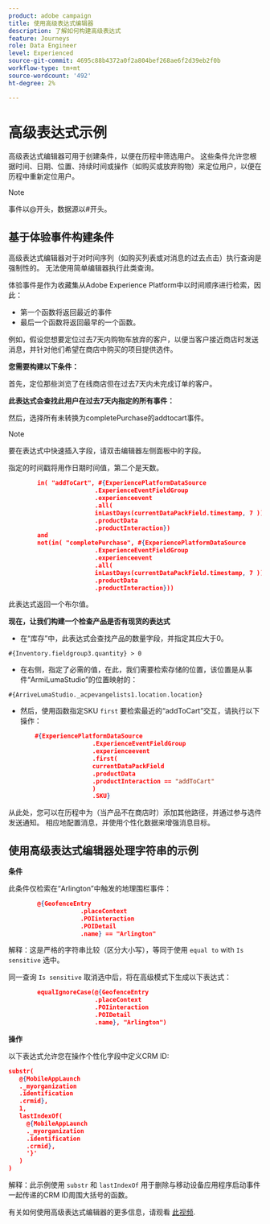 ```yaml
---
product: adobe campaign
title: 使用高级表达式编辑器
description: 了解如何构建高级表达式
feature: Journeys
role: Data Engineer
level: Experienced
source-git-commit: 4695c88b4372a0f2a804bef268ae6f2d39eb2f0b
workflow-type: tm+mt
source-wordcount: '492'
ht-degree: 2%

---
```


# 高级表达式示例

高级表达式编辑器可用于创建条件，以便在历程中筛选用户。 这些条件允许您根据时间、日期、位置、持续时间或操作（如购买或放弃购物）来定位用户，以便在历程中重新定位用户。

>[!NOTE]
>
>事件以@开头，数据源以#开头。

## 基于体验事件构建条件

高级表达式编辑器对于对时间序列（如购买列表或对消息的过去点击）执行查询是强制性的。 无法使用简单编辑器执行此类查询。

体验事件是作为收藏集从Adobe Experience Platform中以时间顺序进行检索，因此：

* 第一个函数将返回最近的事件
* 最后一个函数将返回最早的一个函数。

例如，假设您想要定位过去7天内购物车放弃的客户，以便当客户接近商店时发送消息，并针对他们希望在商店中购买的项目提供选件。

**您需要构建以下条件：**

首先，定位那些浏览了在线商店但在过去7天内未完成订单的客户。

<!--**This expression looks for a specified value in a string value:**

`In (“addToCart”, #{field reference from experience event})`-->

**此表达式会查找此用户在过去7天内指定的所有事件：**

然后，选择所有未转换为completePurchase的addtocart事件。

>[!NOTE]
>
>要在表达式中快速插入字段，请双击编辑器左侧面板中的字段。

指定的时间戳将用作日期时间值，第二个是天数。

```json
        in( "addToCart", #{ExperiencePlatformDataSource
                        .ExperienceEventFieldGroup
                        .experienceevent
                        .all(
                        inLastDays(currentDataPackField.timestamp, 7 ))
                        .productData
                        .productInteraction})
        and
        not(in( "completePurchase", #{ExperiencePlatformDataSource
                        .ExperienceEventFieldGroup
                        .experienceevent
                        .all(
                        inLastDays(currentDataPackField.timestamp, 7 ))
                        .productData
                        .productInteraction}))
```

此表达式返回一个布尔值。

**现在，让我们构建一个检查产品是否有现货的表达式**

* 在“库存”中，此表达式会查找产品的数量字段，并指定其应大于0。

`#{Inventory.fieldgroup3.quantity} > 0`

* 在右侧，指定了必需的值，在此，我们需要检索存储的位置，该位置是从事件“ArmiLumaStudio”的位置映射的：

`#{ArriveLumaStudio._acpevangelists1.location.location}`

* 然后，使用函数指定SKU `first` 要检索最近的“addToCart”交互，请执行以下操作：

   ```json
       #{ExperiencePlatformDataSource
                       .ExperienceEventFieldGroup
                       .experienceevent
                       .first(
                       currentDataPackField
                       .productData
                       .productInteraction == "addToCart"
                       )
                       .SKU}
   ```

从此处，您可以在历程中为（当产品不在商店时）添加其他路径，并通过参与选件发送通知。 相应地配置消息，并使用个性化数据来增强消息目标。

## 使用高级表达式编辑器处理字符串的示例

**条件**

此条件仅检索在“Arlington”中触发的地理围栏事件：

```json
        @{GeofenceEntry
                    .placeContext
                    .POIinteraction
                    .POIDetail
                    .name} == "Arlington"
```

解释：这是严格的字符串比较（区分大小写），等同于使用 `equal to` with `Is sensitive` 选中。

同一查询 `Is sensitive` 取消选中后，将在高级模式下生成以下表达式：

```json
        equalIgnoreCase(@{GeofenceEntry
                        .placeContext
                        .POIinteraction
                        .POIDetail
                        .name}, "Arlington")
```

**操作**

以下表达式允许您在操作个性化字段中定义CRM ID:

```json
substr(
   @{MobileAppLaunch
   ._myorganization
   .identification
   .crmid},
   1, 
   lastIndexOf(
     @{MobileAppLaunch
     ._myorganization
     .identification
     .crmid},
     '}'
   )
)
```

解释：此示例使用 `substr` 和 `lastIndexOf` 用于删除与移动设备应用程序启动事件一起传递的CRM ID周围大括号的函数。

有关如何使用高级表达式编辑器的更多信息，请观看 [此视频](https://experienceleague.adobe.com/docs/platform-learn/tutorials/journey-orchestration/create-a-journey.html).
